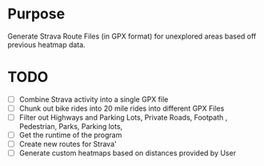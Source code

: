 # Purpose
Generate Strava Route Files (in GPX format) for unexplored areas based off previous heatmap data.

# TODO

- [ ]  Combine Strava activity into a single GPX file
- [ ]  Chunk out bike rides into 20 mile rides into different GPX Files
- [ ]  Filter out Highways and Parking Lots, Private Roads, Footpath , Pedestrian, Parks, Parking lots,
- [ ]  Get the runtime of the program
- [ ]  Create new routes for Strava'
- [ ]  Generate custom heatmaps based on distances provided by User

